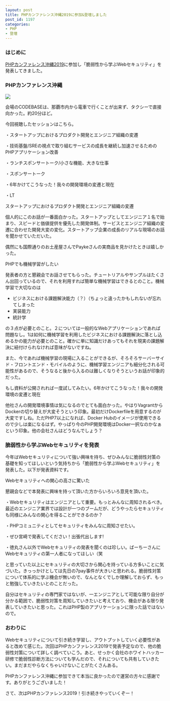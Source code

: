 ```yaml
---
layout: post
title: PHPカンファレンス沖縄2019に参加&登壇しました
post_id: 1197
categories: 
- PHP
- 登壇
---
```


### はじめに

[PHPカンファレンス沖縄2019](https://phpcon.okinawa.jp)に参加し「脆弱性から学ぶWebセキュリティ」を発表してきました。

### PHPカンファレンス沖縄

![](https://blog.hypermkt.jp/wp-content/uploads/2019/10/IMG_20191012_090545.jpg)

会場のCODEBASEは、那覇市内から電車で行くことが出来ず、タクシーで直接向かった。約20分ほど。

今回視聴したセッションはこちら。

・スタートアップにおけるプロダクト開発とエンジニア組織の変遷

・技術基盤/SREの視点で取り組むサービスの成長を継続し加速させるためのPHPアプリケーション改善

・ランチスポンサートーク/小さな機能、大きな仕事

・スポンサートーク

・6年かけてこうなった！我々の開発環境の変遷と現在

・LT


スタートアップにおけるプロダクト開発とエンジニア組織の変遷

個人的にこのお話が一番面白かった。スタートアップとしてエンジニア１名で始まり、スピードと価値提供を優先した開発体制。サービスとエンジニア組織の変遷に合わせた開発大変の変化。スタートアップ企業の成長のリアルな現場のお話を聞かせていただいた。

偶然にも国際通りのお土産屋さんでPaykeさんの実商品を見かけたときは嬉しかった。

PHPでも機械学習がしたい

発表者の方と懇親会でお話させてもらった。チュートリアルやサンプルはたくさん出回っているので、それを利用すれば簡単な機械学習はできるとのこと。機械学習で大切なのは

*  ビジネスにおける課題解決能力（？）（ちょっと違ったかもしれないが忘れてしまった
*  実装能力
*  統計学

の３点が必要とのこと。２については一般的なWebアプリケーションであれば問題なし。1は如何に機械学習を利用したビジネスにおける課題解決に落とし込めるかの能力が必要とのこと。確かに単に知識だけあってもそれを現実の課題解決に紐付けられなければ意味がないですね。

また、今であれば機械学習の現場に入ることができるが、そろそろサーバーサイド・フロントエンド・モバイルのように、機械学習エンジニアも細分化される可能性があるので、そうなると後から入るのは難しくなりそうというお話が印象的だった。

もし資料が公開されれば一度試してみたい。6年かけてこうなった！我々の開発環境の変遷と現在

他社さんの開発環境事情は気になるのでとても面白かった。やはりVagrantからDockerの切り替えが大変そうという印象。最初だけDockerfileを用意するのが大変ですしね。ただPHP7以上になれば、Docker Hubのイメージが使用できるので少しは楽になるはず。やっぱり今のPHP開発環境はDocker一択なのかなぁという印象。他の会社さんはどうなんでしょう？


### 脆弱性から学ぶWebセキュリティを発表


今年はWebセキュリティについて強い興味を持ち、ぜひみんなに脆弱性対策の基礎を知ってほしいという気持ちから「脆弱性から学ぶWebセキュリティ」を発表した。以下が発表資料です。


<script async class="speakerdeck-embed" data-id="86682fd7b4a74a0597e55208b726077a" data-ratio="1.77777777777778" src="//speakerdeck.com/assets/embed.js"></script>

Webセキュリティへの関心の高さに驚いた

懇親会などで本発表に興味を持って頂いた方からいろいろ意見を頂いた。

・Webセキュリティはエンジニアとして重要。もっとみんなに周知されるべき。最近のエンジニア業界では設計が一つのブームだが、どうやったらセキュリティも同様にみんなの関心を得ることができるのか？

・PHPコミュニティとしてセキュリティをみんなに周知させたい。

・ぜひ宮崎で発表してください！出張代出します!

・徳丸さん以外でWebセキュリティの発表を聞くのは珍しい。ばーちーさんにWebセキュリティの第一人者になってほしい（笑

と思っていた以上にセキュリティの大切さから関心を持っている方多いことに気づいた。きっっかけとしては先日の7pay事件が大きいと思われる。脆弱性対策について体系的に学ぶ機会が無いので、なんとなくでしか理解しておらず、もっと勉強していきたいとのことだった。

自分はセキュリティの専門家ではないが、一エンジニアとして可能な限り自分が分かる範囲で、脆弱性対策を周知していきたいと考えており、機会がある限り発表していきたいと思った。これはPHP製のアプリケーションに限った話ではないので。


### おわりに

Webセキュリティについて引き続き学習し、アウトプットしていく必要性があると改めて感じた。次回はPHPカンファレンス2019で発表予定なので、他の脆弱性対策について詳しく調べていこう。あと、せっかく会社のホワイトハッカー研修で脆弱性診断方法についても学んだので、それについても共有していきたい。まだまだやらなくちゃいけないことがたくさんある。

PHPカンファレンス沖縄に参加できて本当に良かったので運営の方々に感謝です。ありがとうございました！

さて、次はPHPカンファレンス2019！引き続きやっていくぞー！
